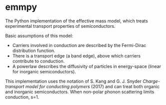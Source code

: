 # emmpy
The Python implementation of the effective mass model, which treats experimental transport properties of semiconductors.

Basic assumptions of this model:
- Carriers involved in conduction are described by the Fermi-Dirac distribution function.
- There is a transport edge (a band edge), above which carriers contribute to conduction.
- A powerlaw describes the diffusivity of particles in energy-space (linear for inorganic semiconductors).

This implementation uses the notation of S. Kang and G. J. Snyder _Charge-transport model for conducting polymers_ (2017) and can treat both organic and inorganic semiconductors. When non-polar phonon scattering limits conduction, s=1.
